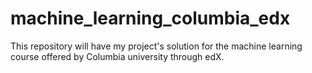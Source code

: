 # machine_learning_columbia_edx
This repository will have my project's solution for the machine learning course offered by Columbia university through edX.
